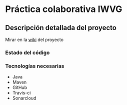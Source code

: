# Práctica colaborativa IWVG

## Descripción detallada del proyecto

Mirar en la [wiki](https://github.com/dpb-upm/IWVG.SwC.DanielPerez/wiki) del proyecto

### Estado del código



### Tecnologías necesarias
* Java
* Maven
* GitHub
* Travis-ci
* Sonarcloud